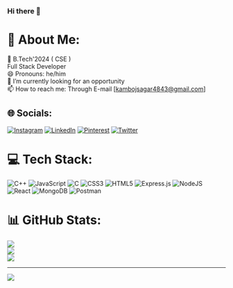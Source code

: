 ### Hi there 👋
# 💫 About Me:
🔭 B.Tech'2024 ( CSE )<br> Full Stack Developer<br>😄 Pronouns: he/him<br>🌱 I’m currently looking for an opportunity<br>📫 How to reach me: Through E-mail [kambojsagar4843@gmail.com]


## 🌐 Socials:
[![Instagram](https://img.shields.io/badge/Instagram-%23E4405F.svg?logo=Instagram&logoColor=white)](https://instagram.com/sagar_kamboj9192) [![LinkedIn](https://img.shields.io/badge/LinkedIn-%230077B5.svg?logo=linkedin&logoColor=white)](https://linkedin.com/in/sagar-kamboj9192) [![Pinterest](https://img.shields.io/badge/Pinterest-%23E60023.svg?logo=Pinterest&logoColor=white)](https://pinterest.com/kambojsagar4843) [![Twitter](https://img.shields.io/badge/Twitter-%231DA1F2.svg?logo=Twitter&logoColor=white)](https://twitter.com/SagarKamboj9192) 

# 💻 Tech Stack:
![C++](https://img.shields.io/badge/c++-%2300599C.svg?style=flat-square&logo=c%2B%2B&logoColor=white) ![JavaScript](https://img.shields.io/badge/javascript-%23323330.svg?style=flat-square&logo=javascript&logoColor=%23F7DF1E) ![C](https://img.shields.io/badge/c-%2300599C.svg?style=flat-square&logo=c&logoColor=white) ![CSS3](https://img.shields.io/badge/css3-%231572B6.svg?style=flat-square&logo=css3&logoColor=white) ![HTML5](https://img.shields.io/badge/html5-%23E34F26.svg?style=flat-square&logo=html5&logoColor=white) ![Express.js](https://img.shields.io/badge/express.js-%23404d59.svg?style=flat-square&logo=express&logoColor=%2361DAFB) ![NodeJS](https://img.shields.io/badge/node.js-6DA55F?style=flat-square&logo=node.js&logoColor=white) ![React](https://img.shields.io/badge/react-%2320232a.svg?style=flat-square&logo=react&logoColor=%2361DAFB) ![MongoDB](https://img.shields.io/badge/MongoDB-%234ea94b.svg?style=flat-square&logo=mongodb&logoColor=white) ![Postman](https://img.shields.io/badge/Postman-FF6C37?style=flat-square&logo=postman&logoColor=white)
# 📊 GitHub Stats:
![](https://github-readme-stats.vercel.app/api?username=sagarkamboj9192&theme=dark&hide_border=true&include_all_commits=false&count_private=false)<br/>
![](https://github-readme-streak-stats.herokuapp.com/?user=sagarkamboj9192&theme=dark&hide_border=true)<br/>
![](https://github-readme-stats.vercel.app/api/top-langs/?username=sagarkamboj9192&theme=dark&hide_border=true&include_all_commits=false&count_private=false&layout=compact)

---
[![](https://visitcount.itsvg.in/api?id=sagarkamboj9192&icon=0&color=0)](https://visitcount.itsvg.in)

<!-- Proudly created with GPRM ( https://gprm.itsvg.in ) -->
